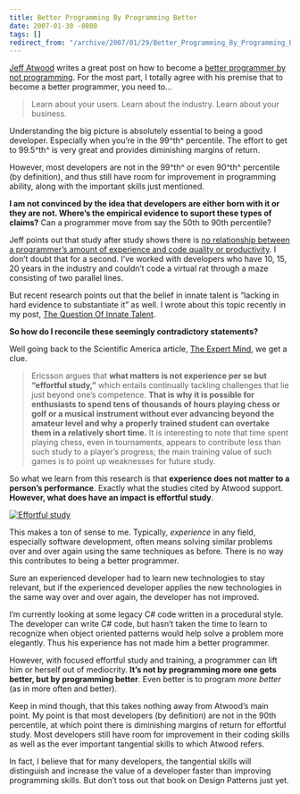 ```yaml
---
title: Better Programming By Programming Better
date: 2007-01-30 -0800
tags: []
redirect_from: "/archive/2007/01/29/Better_Programming_By_Programming_Better.aspx/"
---
```


[Jeff Atwood](http://www.codinghorror.com/blog/ "Coding Horror") writes
a great post on how to become a [better programmer by not
programming](http://www.codinghorror.com/blog/archives/000543.html "Better Programming By Not Programming").
For the most part, I totally agree with his premise that to become a
better programmer, you need to...

> Learn about your users. Learn about the industry. Learn about your
> business.

Understanding the big picture is absolutely essential to being a good
developer. Especially when you’re in the 99^th^ percentile. The effort
to get to 99.5^th^ is very great and provides diminishing margins of
return.

However, most developers are not in the 99^th^ or even 90^th^ percentile
(by definition), and thus still have room for improvement in programming
ability, along with the important skills just mentioned.

**I am not convinced by the idea that developers are either born with it
or they are not. Where’s the empirical evidence to suport these types of
claims?** Can a programmer move from say the 50th to 90th percentile?

Jeff points out that study after study shows there is [no relationship
between a programmer’s amount of experience and code quality or
productivity](http://www.codinghorror.com/blog/archives/000072.html "Skill Disparities in Programming").
I don’t doubt that for a second. I’ve worked with developers who have
10, 15, 20 years in the industry and couldn’t code a virtual rat through
a maze consisting of two parallel lines.

But recent research points out that the belief in innate talent is
“lacking in hard evidence to substantiate it” as well. I wrote about
this topic recently in my post, [The Question Of Innate
Talent](https://haacked.com/archive/2006/12/05/The_Question_Of_Innate_Talent.aspx "Question of Innate Talent").

**So how do I reconcile these seemingly contradictory statements?**

Well going back to the Scientific America article, [The Expert
Mind](http://scientificamerican.com/article.cfm?articleID=00010347-101C-14C1-8F9E83414B7F4945 "The Expert Mind"),
we get a clue.

> Ericsson argues that **what matters is not experience per se but
> “effortful study,”** which entails continually tackling challenges
> that lie just beyond one’s competence. **That is why it is possible
> for enthusiasts to spend tens of thousands of hours playing chess or
> golf or a musical instrument without ever advancing beyond the amateur
> level and why a properly trained student can overtake them in a
> relatively short time.** It is interesting to note that time spent
> playing chess, even in tournaments, appears to contribute less than
> such study to a player’s progress; the main training value of such
> games is to point up weaknesses for future study.

So what we learn from this research is that **experience does not matter
to a person’s performance**. Exactly what the studies cited by Atwood
support. **However, what does have an impact is effortful study**.

[![Effortful
study](https://haacked.com/images/haacked_com/WindowsLiveWriter/BetterProgrammingByProgrammingBetter_AD7E/Effortfulstudying_thumb2.jpg)](https://haacked.com/images/haacked_com/WindowsLiveWriter/BetterProgrammingByProgrammingBetter_AD7E/Effortfulstudying4.jpg)

This makes a ton of sense to me. Typically, *experience* in any field,
especially software development, often means solving similar problems
over and over again using the same techniques as before. There is no way
this contributes to being a better programmer.

Sure an experienced developer had to learn new technologies to stay
relevant, but if the experienced developer applies the new
technologies in the same way over and over again, the developer has not
improved.

I’m currently looking at some legacy C\# code written in a procedural
style. The developer can write C\# code, but hasn’t taken the time to
learn to recognize when object oriented patterns would help solve a
problem more elegantly. Thus his experience has not made him a better
programmer.

However, with focused effortful study and training, a programmer can
lift him or herself out of mediocrity. **It’s not by programming
more one gets better, but by programming better**. Even better is to
program *more better* (as in more often and better).

Keep in mind though, that this takes nothing away from Atwood’s main
point. My point is that most developers (by definition) are not in the
90th percentile, at which point there is diminishing margins of return
for effortful study. Most developers still have room for improvement in
their coding skills as well as the ever important tangential skills to
which Atwood refers.

In fact, I believe that for many developers, the tangential skills will
distinguish and increase the value of a developer faster than improving
programming skills. But don’t toss out that book on Design Patterns just
yet.

